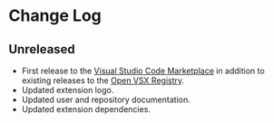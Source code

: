 # Change Log

## Unreleased
- First release to the [Visual Studio Code Marketplace](https://marketplace.visualstudio.com/items?itemName=eclipse-cdt.cdt-gdb-vscode) in addition to existing releases to the [Open VSX Registry](https://open-vsx.org/extension/eclipse-cdt/cdt-gdb-vscode).
- Updated extension logo.
- Updated user and repository documentation.
- Updated extension dependencies.
